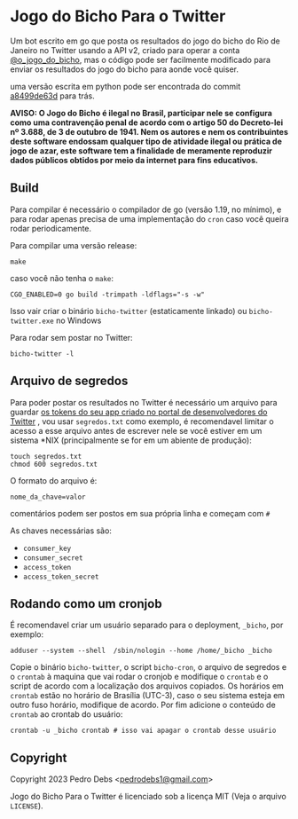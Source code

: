 # Jogo do Bicho Para o Twitter

Um bot escrito em go que posta os resultados do jogo do bicho do Rio de Janeiro
no Twitter usando a API v2, criado para operar a conta 
[@o\_jogo\_do\_bicho](https://twitter.com/o_jogo_do_bicho), mas o código pode
ser facilmente modificado para enviar os resultados do jogo do bicho para aonde
você quiser.

uma versão escrita em python pode ser encontrada do commit
[a8499de63d](https://github.com/melby-md/bicho-twitter/tree/a8499de63d77e86e031d11de0b9badfdc26de917)
para trás.

**AVISO: O Jogo do Bicho é ilegal no Brasil, participar nele se configura como
uma contravenção penal de acordo com o artigo 50 do Decreto-lei nº 3.688, de 3
de outubro de 1941. Nem os autores e nem os contribuintes deste software
endossam qualquer tipo de atividade ilegal ou prática de jogo de azar, este
software tem a finalidade de meramente reproduzir dados públicos obtidos por
meio da internet para fins educativos.**

## Build

Para compilar é necessário o compilador de go (versão 1.19, no mínimo), e para
rodar apenas precisa de uma implementação do `cron` caso você queira rodar
periodicamente.

Para compilar uma versão release:

    make

caso você não tenha o `make`:

    CGO_ENABLED=0 go build -trimpath -ldflags="-s -w"

Isso vair criar o binário `bicho-twitter` (estaticamente linkado) ou
`bicho-twitter.exe` no Windows

Para rodar sem postar no Twitter:

    bicho-twitter -l

## Arquivo de segredos

Para poder postar os resultados no Twitter é necessário um arquivo para guardar
[os tokens do seu app criado no portal de desenvolvedores do Twitter](https://developer.twitter.com/en/docs/apps/overview)
, vou usar `segredos.txt` como exemplo, é recomendavel limitar o acesso a esse
arquivo antes de escrever nele se você estiver em um sistema \*NIX
(principalmente se for em um abiente de produção):

    touch segredos.txt
    chmod 600 segredos.txt

O formato do arquivo é:

    nome_da_chave=valor

comentários podem ser postos em sua própria linha e começam com `#`

As chaves necessárias são:

* `consumer_key`
* `consumer_secret`
* `access_token`
* `access_token_secret`

## Rodando como um cronjob

É recomendavel criar um usuário separado para o deployment, `_bicho`, por
exemplo:

    adduser --system --shell  /sbin/nologin --home /home/_bicho _bicho

Copie o binário `bicho-twitter`, o script `bicho-cron`, o arquivo de segredos e
o `crontab` à maquina que vai rodar o cronjob e modifique o `crontab` e o script
de acordo com a localização dos arquivos copiados. Os horários em `crontab`
estão no horário de Brasília (UTC-3), caso o seu sistema esteja em outro fuso
horário, modifique de acordo. Por fim adicione o conteúdo de `crontab` ao
crontab do usuário:

    crontab -u _bicho crontab # isso vai apagar o crontab desse usuário

## Copyright

Copyright 2023 Pedro Debs &lt;<pedrodebs1@gmail.com>&gt;

Jogo do Bicho Para o Twitter é licenciado sob a licença MIT (Veja o
arquivo `LICENSE`).

